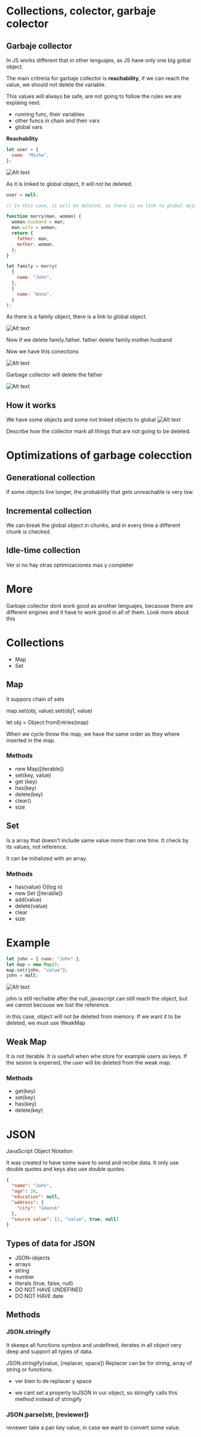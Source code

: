 # Collections, colector, garbaje colector

## Garbaje collector

In JS works different that in other lenguajes, as JS have only
one big gobal object.

The main critreria for garbaje collector is **reachability**, if we can reach the value, we should not delete the variable.

This values will always be safe, are not going to follow the rules we are explaing next.

- running func, their variables
- other funcs in chain and their vars
- global vars

**Reachability**

```js
let user = {
  name: "Micha",
};
```

![Alt text](image.png)

As it is linked to global object, it will not be deleted.

```js
user = null;

// In this case, it will be deleted, as there is no link to global object.
```

```js
function marry(man, woman) {
  woman.husband = man;
  man.wife = woman;
  return {
    father: man,
    mother: woman,
  };
}

let family = marry(
  {
    name: "John",
  },
  {
    name: "Anna",
  }
);
```

As there is a family object, there is a link to global object.

![Alt text](image-4.png)

Now if we
delete family.father. father
delete family.mother.husband

Now we have this conections

![Alt text](image-5.png)

Garbage collector will delete the father

![Alt text](image-6.png)

## How it works

We have some objects and some not linked objects to global
![Alt text](image-7.png)

Describe how the collector mark all things that are not going to be deleted.

# Optimizations of garbage colecction

## Generational collection

If some objects live longer, the probability that gets unreachable is very low.

## Incremental collection

We can break the global object in chunks, and in every time a different chunk is checked.

## Idle-time collection

Ver si no hay otras optimizaciones mas y completer

# More

Garbaje collector dont work good as another lenguajes, becaouse there are different engines and it have to work good in all of them. Look more about this

# Collections

- Map
- Set

## Map

It suppors chain of sets

map.set(obj, value).set(obj1, value)

let obj = Object.fromEntries(map)

When we cycle throw the map, we have the same order as they where inserted in the map.

### Methods

- new Map([iterable])
- set(key, value)
- get (key)
- has(key)
- delete(key)
- clear()
- size

## Set

Is a array that doesn't include same value more than one time. It check by its values, not reference.

It can be initialized with an array.

### Methods

- has(value) O(log n)
- new Set ([iterable])
- add(value)
- delete(value)
- clear
- size

# Example

```js
let john = { name: "John" };
let map = new Map();
map.set(john, "value");
john = null;
```

![Alt text](image-8.png)

john is still rechable after the null, javascript can still reach the object, but we cannot becouse we lost the reference.

in this case, object will not be deleted from memory. If we want it to be deleted, we must use WeakMap

## Weak Map

It is not iterable.
It is usefull when whe store for example users as keys. If the sesion is experied, the user will be deleted from the weak map.

### Methods

- get(key)
- set(key)
- has(key)
- delete(key)

# JSON

JavaScript Object Notation

It was created to have some wave to send and recibe data.
It only use double quotes and keys also use double quotes.

```json
{
  "name": "John",
  "age": 26,
  "education": null,
  "address": {
    "city": "Gdansk"
  },
  "source value": [1, "value", true, null]
}
```

## Types of data for JSON

- JSON-objects
- arrays
- string
- number
- literals (true, false, null)
- DO NOT HAVE UNDEFINED
- DO NOT HAVE date

## Methods

### JSON.stringify

It skeeps all functions symbos and undefined, iterates in all object very deep and support all types of data.

JSON.stringify(value, [replacer, space])
Replacer can be for string, array of string or functions.

- ver bien lo de replacer y space

- we cant set a property toJSON in our object, so stringify calls this method instead of stringify

### JSON.parse(str, [reviewer])

reviewer take a pair key value, in case we want to convert some value.